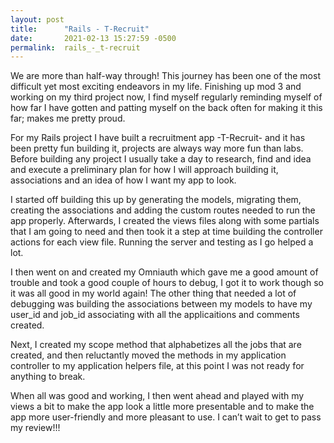 ```yaml
---
layout: post
title:      "Rails - T-Recruit"
date:       2021-02-13 15:27:59 -0500
permalink:  rails_-_t-recruit
---
```



We are more than half-way through! This journey has been one of the most difficult yet most exciting endeavors in my life. Finishing up mod 3 and working on my third project now, I find myself regularly reminding myself of how far I have gotten and patting myself on the back often for making it this far; makes me pretty proud.

For my Rails project I have built a recruitment app -T-Recruit- and it has been pretty fun building it, projects are always way more fun than labs. Before building any project I usually take a day to research, find and idea and execute a preliminary plan for how I will approach building it, associations and an idea of how I want my app to look. 

I started off building this up by generating the models, migrating them, creating the associations and adding the custom routes needed to run the app properly. Afterwards, I created the views files  along with some partials that I am going to need and then took it a step at time building the controller actions for each view file. Running the server and testing as I go helped a lot.

I then went on and created my Omniauth which gave me a good amount of trouble and took a good couple of hours to debug, I got it to work though so it was all good in my world again!  The other thing that needed a lot of debugging was building the associations between my models to have my user_id and job_id associating with all the applicaitions and comments created.

Next, I created my scope method that alphabetizes all the jobs that are created, and then reluctantly moved the methods in my application controller to my application helpers file, at this point I was not ready for anything to break.

When all was good and working, I then went ahead and played with my views a bit to make the app look a little more presentable and to make the app more user-friendly and more pleasant to use. I can’t wait to get to pass my review!!!

